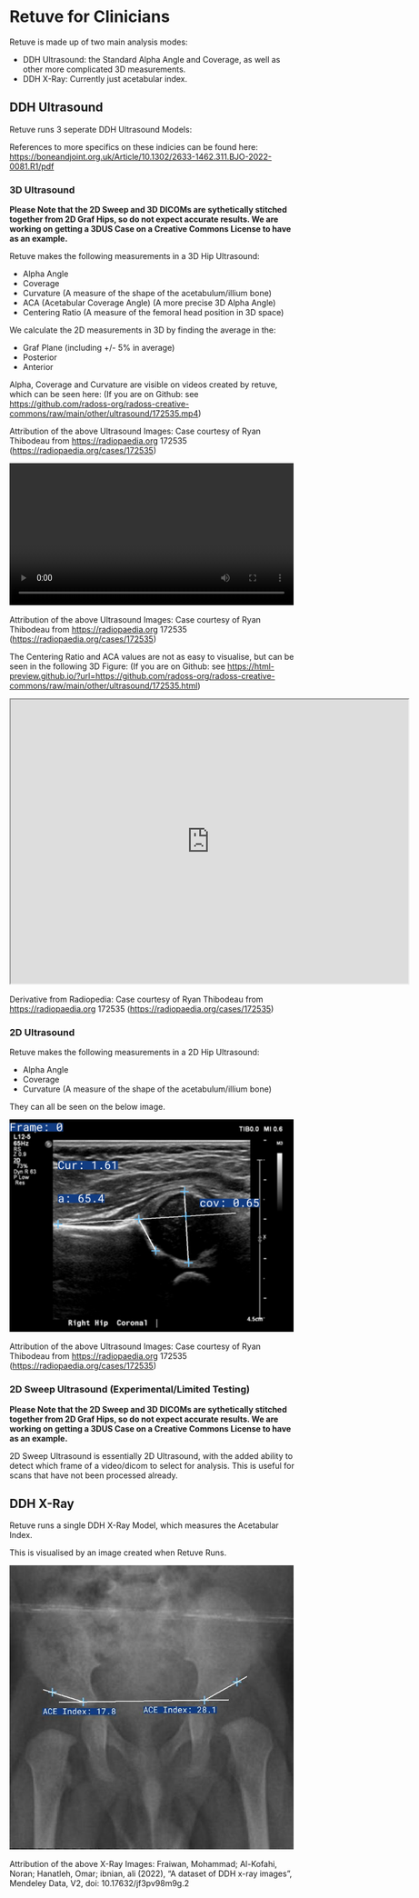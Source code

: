 # Retuve for Clinicians

Retuve is made up of two main analysis modes:

- DDH Ultrasound: the Standard Alpha Angle and Coverage, as well as other more complicated 3D measurements.
- DDH X-Ray: Currently just acetabular index.

## DDH Ultrasound

Retuve runs 3 seperate DDH Ultrasound Models:

References to more specifics on these indicies can be found here: https://boneandjoint.org.uk/Article/10.1302/2633-1462.311.BJO-2022-0081.R1/pdf

### 3D Ultrasound

**Please Note that the 2D Sweep and 3D DICOMs are sythetically stitched together from 2D Graf Hips, so do not expect accurate results. We are working on getting a 3DUS Case on a Creative Commons License to have as an example.**

Retuve makes the following measurements in a 3D Hip Ultrasound:
- Alpha Angle
- Coverage
- Curvature (A measure of the shape of the acetabulum/illium bone)
- ACA (Acetabular Coverage Angle) (A more precise 3D Alpha Angle)
- Centering Ratio (A measure of the femoral head position in 3D space)

We calculate the 2D measurements in 3D by finding the average in the:
- Graf Plane (including +/- 5% in average)
- Posterior
- Anterior

Alpha, Coverage and Curvature are visible on videos created by retuve, which can be seen here: (If you are on Github: see https://github.com/radoss-org/radoss-creative-commons/raw/main/other/ultrasound/172535.mp4)

Attribution of the above Ultrasound Images: Case courtesy of Ryan Thibodeau from https://radiopaedia.org 172535 (https://radiopaedia.org/cases/172535)


<video width="500" controls>
  <source src="https://github.com/radoss-org/radoss-creative-commons/raw/main/other/ultrasound/172535.mp4" type="video/mp4">
</video>

Attribution of the above Ultrasound Images: Case courtesy of Ryan Thibodeau from https://radiopaedia.org 172535 (https://radiopaedia.org/cases/172535)

The Centering Ratio and ACA values are not as easy to visualise, but can be seen in the following 3D Figure: (If you are on Github: see https://html-preview.github.io/?url=https://github.com/radoss-org/radoss-creative-commons/raw/main/other/ultrasound/172535.html)

<iframe src="https://html-preview.github.io/?url=https://github.com/radoss-org/radoss-creative-commons/raw/main/other/ultrasound/172535.html" width="700" height="500"></iframe>

Derivative from Radiopedia: Case courtesy of Ryan Thibodeau from https://radiopaedia.org 172535 (https://radiopaedia.org/cases/172535)

### 2D Ultrasound

Retuve makes the following measurements in a 2D Hip Ultrasound:
- Alpha Angle
- Coverage
- Curvature (A measure of the shape of the acetabulum/illium bone)

They can all be seen on the below image.

<img src="https://raw.githubusercontent.com/radoss-org/radoss-creative-commons/main/other/ultrasound/172535_0_processed.png" alt="drawing" width="500"/>

Attribution of the above Ultrasound Images: Case courtesy of Ryan Thibodeau from https://radiopaedia.org 172535 (https://radiopaedia.org/cases/172535)

### 2D Sweep Ultrasound (Experimental/Limited Testing)

**Please Note that the 2D Sweep and 3D DICOMs are sythetically stitched together from 2D Graf Hips, so do not expect accurate results. We are working on getting a 3DUS Case on a Creative Commons License to have as an example.**

2D Sweep Ultrasound is essentially 2D Ultrasound, with the added ability to detect which frame of a video/dicom to select
for analysis. This is useful for scans that have not been processed already.

## DDH X-Ray

Retuve runs a single DDH X-Ray Model, which measures the Acetabular Index.

This is visualised by an image created when Retuve Runs.

<img src="https://github.com/radoss-org/radoss-creative-commons/blob/main/other/xray/331_DDH_115_processed.jpg?raw=true" alt="drawing" width="500"/>

Attribution of the above X-Ray Images: Fraiwan, Mohammad; Al-Kofahi, Noran; Hanatleh, Omar; ibnian, ali (2022), “A dataset of DDH x-ray images”, Mendeley Data, V2, doi: 10.17632/jf3pv98m9g.2